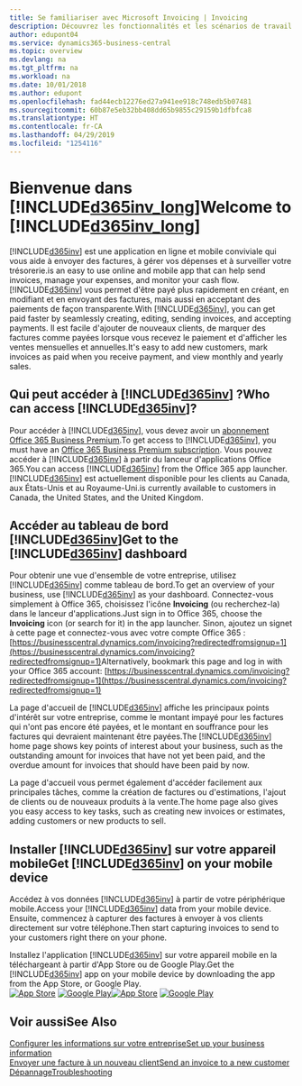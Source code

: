 ```yaml
---
title: Se familiariser avec Microsoft Invoicing | Invoicing
description: Découvrez les fonctionnalités et les scénarios de travail dans Invoicing, une solution de gestion d'entreprise pour les petites entreprises.
author: edupont04
ms.service: dynamics365-business-central
ms.topic: overview
ms.devlang: na
ms.tgt_pltfrm: na
ms.workload: na
ms.date: 10/01/2018
ms.author: edupont
ms.openlocfilehash: fad44ecb12276ed27a941ee918c748edb5b07481
ms.sourcegitcommit: 60b87e5eb32bb408dd65b9855c29159b1dfbfca8
ms.translationtype: HT
ms.contentlocale: fr-CA
ms.lasthandoff: 04/29/2019
ms.locfileid: "1254116"
---
```

# <a name="welcome-to-included365invlongincludesd365invlongmd"></a><span data-ttu-id="72125-103">Bienvenue dans [!INCLUDE[d365inv_long](includes/d365inv_long.md)]</span><span class="sxs-lookup"><span data-stu-id="72125-103">Welcome to [!INCLUDE[d365inv_long](includes/d365inv_long.md)]</span></span>

[!INCLUDE[d365inv](includes/d365inv.md)] <span data-ttu-id="72125-104">est une application en ligne et mobile conviviale qui vous aide à envoyer des factures, à gérer vos dépenses et à surveiller votre trésorerie.</span><span class="sxs-lookup"><span data-stu-id="72125-104">is an easy to use online and mobile app that can help send invoices, manage your expenses, and monitor your cash flow.</span></span> <span data-ttu-id="72125-105">[!INCLUDE[d365inv](includes/d365inv.md)] vous permet d'être payé plus rapidement en créant, en modifiant et en envoyant des factures, mais aussi en acceptant des paiements de façon transparente.</span><span class="sxs-lookup"><span data-stu-id="72125-105">With [!INCLUDE[d365inv](includes/d365inv.md)], you can get paid faster by seamlessly creating, editing, sending invoices, and accepting payments.</span></span> <span data-ttu-id="72125-106">Il est facile d'ajouter de nouveaux clients, de marquer des factures comme payées lorsque vous recevez le paiement et d'afficher les ventes mensuelles et annuelles.</span><span class="sxs-lookup"><span data-stu-id="72125-106">It's easy to add new customers, mark invoices as paid when you receive payment, and view monthly and yearly sales.</span></span>

## <a name="who-can-access-included365invincludesd365invmd"></a><span data-ttu-id="72125-107">Qui peut accéder à [!INCLUDE[d365inv](includes/d365inv.md)] ?</span><span class="sxs-lookup"><span data-stu-id="72125-107">Who can access [!INCLUDE[d365inv](includes/d365inv.md)]?</span></span>
<span data-ttu-id="72125-108">Pour accéder à [!INCLUDE[d365inv](includes/d365inv.md)], vous devez avoir un [abonnement Office 365 Business Premium](https://products.office.com/en-us/business/office-365-business-premium).</span><span class="sxs-lookup"><span data-stu-id="72125-108">To get access to [!INCLUDE[d365inv](includes/d365inv.md)], you must have an [Office 365 Business Premium subscription](https://products.office.com/en-us/business/office-365-business-premium).</span></span> <span data-ttu-id="72125-109">Vous pouvez accéder à [!INCLUDE[d365inv](includes/d365inv.md)] à partir du lanceur d'applications Office 365.</span><span class="sxs-lookup"><span data-stu-id="72125-109">You can access [!INCLUDE[d365inv](includes/d365inv.md)] from the Office 365 app launcher.</span></span> [!INCLUDE[d365inv](includes/d365inv.md)] <span data-ttu-id="72125-110">est actuellement disponible pour les clients au Canada, aux États-Unis et au Royaume-Uni.</span><span class="sxs-lookup"><span data-stu-id="72125-110">is currently available to customers in Canada, the United States, and the United Kingdom.</span></span>

## <a name="get-to-the-included365invincludesd365invmd-dashboard"></a><span data-ttu-id="72125-111">Accéder au tableau de bord [!INCLUDE[d365inv](includes/d365inv.md)]</span><span class="sxs-lookup"><span data-stu-id="72125-111">Get to the [!INCLUDE[d365inv](includes/d365inv.md)] dashboard</span></span>
<span data-ttu-id="72125-112">Pour obtenir une vue d'ensemble de votre entreprise, utilisez [!INCLUDE[d365inv](includes/d365inv.md)] comme tableau de bord.</span><span class="sxs-lookup"><span data-stu-id="72125-112">To get an overview of your business, use [!INCLUDE[d365inv](includes/d365inv.md)] as your dashboard.</span></span> <span data-ttu-id="72125-113">Connectez-vous simplement à Office 365, choisissez l'icône **Invoicing** (ou recherchez-la) dans le lanceur d'applications.</span><span class="sxs-lookup"><span data-stu-id="72125-113">Just sign in to Office 365, choose the **Invoicing** icon (or search for it) in the app launcher.</span></span> <span data-ttu-id="72125-114">Sinon, ajoutez un signet à cette page et connectez-vous avec votre compte Office 365 : [https://businesscentral.dynamics.com/invoicing?redirectedfromsignup=1](https://businesscentral.dynamics.com/invoicing?redirectedfromsignup=1)</span><span class="sxs-lookup"><span data-stu-id="72125-114">Alternatively, bookmark this page and log in with your Office 365 account: [https://businesscentral.dynamics.com/invoicing?redirectedfromsignup=1](https://businesscentral.dynamics.com/invoicing?redirectedfromsignup=1)</span></span>  

<span data-ttu-id="72125-115">La page d'accueil de [!INCLUDE[d365inv](includes/d365inv.md)] affiche les principaux points d'intérêt sur votre entreprise, comme le montant impayé pour les factures qui n'ont pas encore été payées, et le montant en souffrance pour les factures qui devraient maintenant être payées.</span><span class="sxs-lookup"><span data-stu-id="72125-115">The [!INCLUDE[d365inv](includes/d365inv.md)] home page shows key points of interest about your business, such as the outstanding amount for invoices that have not yet been paid, and the overdue amount for invoices that should have been paid by now.</span></span>  

<span data-ttu-id="72125-116">La page d'accueil vous permet également d'accéder facilement aux principales tâches, comme la création de factures ou d'estimations, l'ajout de clients ou de nouveaux produits à la vente.</span><span class="sxs-lookup"><span data-stu-id="72125-116">The home page also gives you easy access to key tasks, such as creating new invoices or estimates, adding customers or new products to sell.</span></span>  

## <a name="get-included365invincludesd365invmd-on-your-mobile-device"></a><span data-ttu-id="72125-117">Installer [!INCLUDE[d365inv](includes/d365inv.md)] sur votre appareil mobile</span><span class="sxs-lookup"><span data-stu-id="72125-117">Get [!INCLUDE[d365inv](includes/d365inv.md)] on your mobile device</span></span>
<span data-ttu-id="72125-118">Accédez à vos données [!INCLUDE[d365inv](includes/d365inv.md)] à partir de votre périphérique mobile.</span><span class="sxs-lookup"><span data-stu-id="72125-118">Access your [!INCLUDE[d365inv](includes/d365inv.md)] data from your mobile device.</span></span> <span data-ttu-id="72125-119">Ensuite, commencez à capturer des factures à envoyer à vos clients directement sur votre téléphone.</span><span class="sxs-lookup"><span data-stu-id="72125-119">Then start capturing invoices to send to your customers right there on your phone.</span></span>

<span data-ttu-id="72125-120">Installez l'application [!INCLUDE[d365inv](includes/d365inv.md)] sur votre appareil mobile en la téléchargeant à partir d'App Store ou de Google Play.</span><span class="sxs-lookup"><span data-stu-id="72125-120">Get the [!INCLUDE[d365inv](includes/d365inv.md)] app on your mobile device by downloading the app from the App Store, or Google Play.</span></span>  
<span data-ttu-id="72125-121">[![App Store](./media/install-mobile-app/appstore.png)](https://go.microsoft.com/fwlink/?linkid=856735) [![Google Play](./media/install-mobile-app/googleplay.png)](https://go.microsoft.com/fwlink/?linkid=856736)</span><span class="sxs-lookup"><span data-stu-id="72125-121">[![App Store](./media/install-mobile-app/appstore.png)](https://go.microsoft.com/fwlink/?linkid=856735) [![Google Play](./media/install-mobile-app/googleplay.png)](https://go.microsoft.com/fwlink/?linkid=856736)</span></span>  

## <a name="see-also"></a><span data-ttu-id="72125-122">Voir aussi</span><span class="sxs-lookup"><span data-stu-id="72125-122">See Also</span></span>
[<span data-ttu-id="72125-123">Configurer les informations sur votre entreprise</span><span class="sxs-lookup"><span data-stu-id="72125-123">Set up your business information</span></span>](set-up-business-profile.md)  
[<span data-ttu-id="72125-124">Envoyer une facture à un nouveau client</span><span class="sxs-lookup"><span data-stu-id="72125-124">Send an invoice to a new customer</span></span>](send-invoice.md)  
[<span data-ttu-id="72125-125">Dépannage</span><span class="sxs-lookup"><span data-stu-id="72125-125">Troubleshooting</span></span>](about-troubleshooting.md)  
